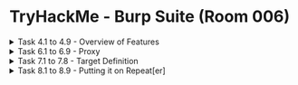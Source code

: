 #  TryHackMe - Burp Suite (Room 006)

<details><summary>Task 4.1 to 4.9 - Overview of Features</summary>
<p>

## Task 4.1

### Q: Which tool in Burp Suite can we use to perform a `diff` on responses and other pieces of data?

A: Comparer

## Task 4.2

### Q: What tool could we use to analyze randomness in different pieces of data such as password reset tokens?

A: Sequencer

## Task 4.3

### Q: Which tool can we use to set the scope of our project?

A: Target

## Task 4.4

### Q: While only available in the premium version, which tool can we use to automatically identify different vulnerabilities in the application we are examining?

A: Scanner

## Task 4.5

### Q: Encoding or decoding data can be particularly useful when examining URL parameters or protections on a form. Which tool allows us to do just that?

A: Decoder

## Task 4.6

### Q: Which tool allows us to redirect our web traffic into Burp for further examination?

A: Proxy

## Task 4.7

### Q: Simple in concept, but powerful in execution, which tool allows us to reissue requests?

A: Repeater

## Task 4.8

### Q: With four modes, which tool in Burp can we use for a variety of purposes such as field fuzzing?

A: Intruder

## Task 4.9

### Q: Which tool allows us to modify Burp Suite via the addition of extensions?

A: Extender

</p>
</details>

<details><summary>Task 6.1 to 6.9 - Proxy</summary>
<p>

## Task 6.1 - no answer needed

Deploy the VM

## Task 6.2

### Q: By default, the Burp proxy listens on only one interface. What is it?

A: 127.0.0.1:8080

## Task 6.3 - no answer needed

### Q: In Burp, navigate to the Intercept sub-tab of Proxy section and turn Intercept on

## Task 6.4

### Q: Return to the browser and navigate to the web app hosted on machine in the lab. Note that the page appears to be continuously loading. In Burp, we have a request that is waiting in our Intercept tab. 
### Take a look at the actions. Which shortcut allows us to forward the request to Repeater?

A: CTRL+R

Walkthrough: Right click inside Intercept tab and you will see various options

![](/Burp%20Suite/images/repeater.png)

## Task 6.5

### Q: How about if we wanted to forward our request to Intruder?

A: CTRL+I

Walkthrough: Right click inside Intercept tab and you will see various options

![](/Burp%20Suite/images/intruder.png)

## Task 6.6

### Q: Burp Suite saves the history of requests sent through the proxy along their varying details. Useful when we need to have proof of our actions in a pentest or we want to modify and resend a request sent before. 

### What is the name of the first section wherein general web requests (GET/POST) are saved?

A: HTTP History

Walkthrough: In the Proxy tab, the first option after the Intercept sub-tab is HTTP History. Looking through here, we see all general web requests sent via Proxy

![](/Burp%20Suite/images/http_history.png)

## Task 6.7

### Q: Defined in RFC 6455 as a low-latency communication protocol that does not require HTTP encapsulation, what is the name of the second section of our saved history in Burp Suite? These are commonly used in collaborate application which require real-time updates

A: WebSockets history

Walkthrough: In the Proxy tab, the second option after the Intercept sub-tab is WebSockets History. Looking through here, we see WebSockets requests sent via Proxy

![](/Burp%20Suite/images/websockets_history.png)

## Task 6.8

### Move over to the Options section of the Proxy tab and scroll down to `Intercept Client Requests`. Here, we can apply further fine-grained rules to define which requests we would like to intercept. Perhaps the most useful out of the default rules is our only AND rule. What is it's match type?

A: URL

Walkthrough: Going into the `Intercept Client Requests` options, we can see the `Match Type` field says URL for our AND rule

![](/Burp%20Suite/images/and_rule.png)

## Task 6.9

### Q: How about it's 'Relationship'? 

### In this situation, enabling this match rule can be incredibly useful following target definition as we can effectively leave intercept on permanently (unless we need to navigate without intercept) as it won't disturb sites which are outside of our scope - something which is particularly nice if we need to Google something in the same browser.

A: Is in target scope

Walkthrough: Going into the `Intercept Client Requests` options, we can see the `Relationship` field says Is in target scope for our AND rule 

![](/Burp%20Suite/images/relationship.png)

</p>
</details>

<details><summary>Task 7.1 to 7.8 - Target Definition</summary>
<p>

## Task 7.1 - no answer needed

### Before leaving the Proxy tab, switch Intercept off

## Task 7.2 - no answer needed

### Navigate to the Target tab in Burp. In the last task, we browsed to the website on our target machine. Find our target site in this list and right click on it. Select `Add to scope`

## Task 7.3 - no answer needed

### Clicking `Add to scope` will trigger a pop-up. This will stop Burp from sending out-of-scope items to our site map

## Task 7.4 - no answer needed

### Select `Yes` to close the popup

## Task 7.5

### Q: Browse around the rest of the application to build out our page structure in the target tab. Once you have visited most of the pages of the site, return to Burp Suite and expand the various levels of the application directory. What do we call this representation of the collective web application?

A: Site Map

![](/Burp%20Suite/images/sitemap.png)

## Task 7.6

### Q: What is the term for browsing the application as a normal user prior to examining it further?

A: Happy Path

## Task 7.7 - no answer needed

### Q: One last thing before moving on. Within the target tab, you may have noticed a sub-tab for issue definitions. Click into that now

## Task 7.8

### Q: The issue definitions found here are how Burp Suite defines issues within reporting. While getting started, these issue definitions can be particularly helpful for understanding and categorizing various findings we might have

### Which poisoning issue arises when an application behind a cache process input that is not included in the cache key?

A: Web Cache Poisoning

![](/Burp%20Suite/images/webcache_poisoning.png)

</p>
</details>

<details><summary>Task 8.1 to 8.9 - Putting it on Repeat[er]</summary>
<p>

## Task 8.1 - no answer needed

To start, click `Account` or `Login` in the top right corner to navigate to the login page

## Task 8.2

### Q: Try logging in with invalid credentials. What error is generated when login fails?

A: Invalid email or password

![](/Burp%20Suite/images/invalid_creds.png)

## Task 8.3 - no answer needed

### Q: Even though we did not send it to Repeater initially, we can still find the request in our history. Switch over to the HTTP sub-tab of Proxy, look through the requests to find it, right click and send it to Repeater and Intruder

## Task 8.4

### Q: Now that is it in Repeater, let's try adjusting the request such that we are sending a single quote (') as both the email and password. What error is generated from this request?

A: SQLITE_ERROR

Walkthrough: Replace the `email` and `password` content with a single quote in Repeater and send it

![](/Burp%20Suite/images/sqlite_error.png)

## Task 8.5 & 8.6 - no answer needed

Now that we leveraged Repeater to gain POC that Juice Shop's login is vulnerable to SQLi, let's try something a little more mischievous and attempt to leave a devastating zero-star review

First, click on the `Contact Us` tab and then `Customer Feedback`

## Task 8.7 - no answer needed

With the Burp proxy turned on, submit feedback. Once this is done, find the POST request in your HTTP History and send it to Repeater

![](/Burp%20Suite/images/website_sucks.png)

## Task 8.8 

### Q: What field do we have to modify in order to submit a zero-star review?

A: rating

Walkthrough: The `rating` field indicates how many stars are posted in the review

## Task 8.9

Submit a zero star review and complete the challenge

![](/Burp%20Suite/images/zerostar.png)

</p>
</details>